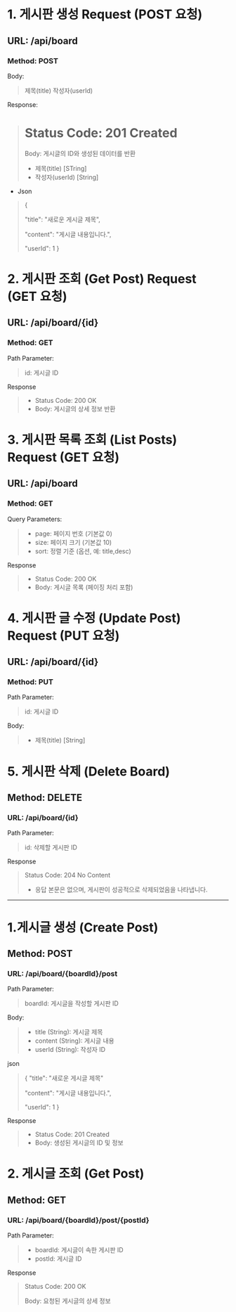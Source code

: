# 1. 게시판 생성 Request (POST 요청)
## URL: /api/board
### Method: POST

Body:
>제목(title)
>작성자(userId)

Response:
># Status Code: 201 Created
>Body: 게시글의 ID와 생성된 데이터를 반환
> * 제목(title) [STring]
> * 작성자(userId) [String]
* Json

>{
> 
>"title": "새로운 게시글 제목",
> 
>"content": "게시글 내용입니다.",
> 
>"userId": 1
}

# 2. 게시판 조회 (Get Post) Request (GET 요청)
## URL: /api/board/{id}
### Method: GET

Path Parameter:
>id: 게시글 ID

Response
> * Status Code: 200 OK
> * Body: 게시글의 상세 정보 반환

# 3. 게시판 목록 조회 (List Posts) Request (GET 요청)
## URL: /api/board
### Method: GET
   
Query Parameters:
> * page: 페이지 번호 (기본값 0)
> * size: 페이지 크기 (기본값 10)
> * sort: 정렬 기준 (옵션, 예: title,desc)

Response
> * Status Code: 200 OK
> * Body: 게시글 목록 (페이징 처리 포함)


# 4. 게시판 글 수정 (Update Post) Request (PUT 요청)
## URL: /api/board/{id}
### Method: PUT

Path Parameter:
>id: 게시글 ID

Body:
> * 제목(title) [String]

# 5. 게시판 삭제 (Delete Board)
## Method: DELETE
### URL: /api/board/{id}

Path Parameter:
> id: 삭제할 게시판 ID

Response
> Status Code: 204 No Content
> * 응답 본문은 없으며, 게시판이 성공적으로 삭제되었음을 나타냅니다.

---------------------------------------------------------------------
# 1.게시글 생성 (Create Post)
## Method: POST
### URL: /api/board/{boardId}/post

Path Parameter:
>boardId: 게시글을 작성할 게시판 ID

Body:
> * title (String): 게시글 제목
> * content (String): 게시글 내용
> * userId (String): 작성자 ID

json

>{
>"title": "새로운 게시글 제목"
> 
>"content": "게시글 내용입니다.",
> 
>"userId": 1
}

Response
>* Status Code: 201 Created
>* Body: 생성된 게시글의 ID 및 정보

# 2. 게시글 조회 (Get Post)
## Method: GET
### URL: /api/board/{boardId}/post/{postId}

Path Parameter:
> * boardId: 게시글이 속한 게시판 ID
> * postId: 게시글 ID

Response
>Status Code: 200 OK
> 
>Body: 요청된 게시글의 상세 정보